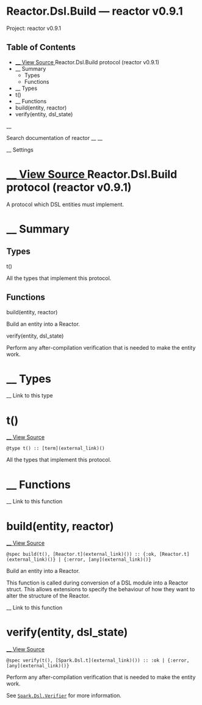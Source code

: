 # Reactor.Dsl.Build — reactor v0.9.1

Project: reactor v0.9.1

## Table of Contents

- [ __ View Source ](external_link) Reactor.Dsl.Build protocol (reactor v0.9.1)
- __ Summary
  - Types
  - Functions
- __ Types
- t()
- __ Functions
- build(entity, reactor)
- verify(entity, dsl_state)

__

Search documentation of reactor __ __

__ Settings

#  [ __ View Source ](external_link) Reactor.Dsl.Build protocol (reactor v0.9.1)

A protocol which DSL entities must implement.

#  __ Summary

##  Types

t()

All the types that implement this protocol.

##  Functions

build(entity, reactor)

Build an entity into a Reactor.

verify(entity, dsl_state)

Perform any after-compilation verification that is needed to make the entity work.

#  __ Types

__ Link to this type

# t()

[ __ View Source ](external_link)
    
    
    @type t() :: [term](external_link)()

All the types that implement this protocol.

#  __ Functions

__ Link to this function

# build(entity, reactor)

[ __ View Source ](external_link)
    
    
    @spec build(t(), [Reactor.t](external_link)()) :: {:ok, [Reactor.t](external_link)()} | {:error, [any](external_link)()}

Build an entity into a Reactor.

This function is called during conversion of a DSL module into a Reactor struct. This allows extensions to specify the behaviour of how they want to alter the structure of the Reactor.

__ Link to this function

# verify(entity, dsl_state)

[ __ View Source ](external_link)
    
    
    @spec verify(t(), [Spark.Dsl.t](external_link)()) :: :ok | {:error, [any](external_link)()}

Perform any after-compilation verification that is needed to make the entity work.

See [`Spark.Dsl.Verifier`](external_link) for more information.
